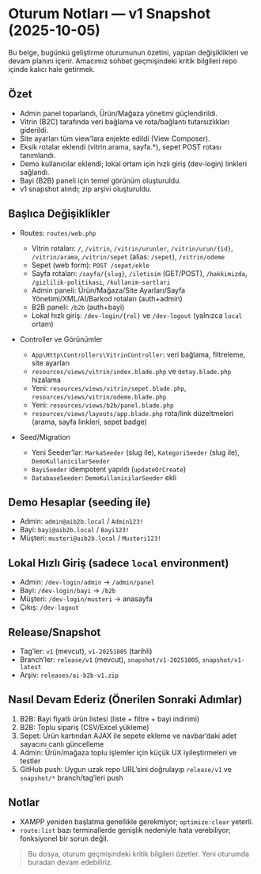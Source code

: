 # Oturum Notları — v1 Snapshot (2025-10-05)

Bu belge, bugünkü geliştirme oturumunun özetini, yapılan değişiklikleri ve devam planını içerir. Amacımız sohbet geçmişindeki kritik bilgileri repo içinde kalıcı hale getirmek.

## Özet
- Admin panel toparlandı, Ürün/Mağaza yönetimi güçlendirildi.
- Vitrin (B2C) tarafında veri bağlama ve rota/bağlantı tutarsızlıkları giderildi.
- Site ayarları tüm view’lara enjekte edildi (View Composer).
- Eksik rotalar eklendi (vitrin.arama, sayfa.*), sepet POST rotası tanımlandı.
- Demo kullanıcılar eklendi; lokal ortam için hızlı giriş (dev-login) linkleri sağlandı.
- Bayi (B2B) paneli için temel görünüm oluşturuldu.
- v1 snapshot alındı; zip arşivi oluşturuldu.

## Başlıca Değişiklikler
- Routes: `routes/web.php`
  - Vitrin rotaları: `/`, `/vitrin`, `/vitrin/urunler`, `/vitrin/urun/{id}`, `/vitrin/arama`, `/vitrin/sepet` (alias: `/sepet`), `/vitrin/odeme`
  - Sepet (web form): `POST /sepet/ekle`
  - Sayfa rotaları: `/sayfa/{slug}`, `/iletisim` (GET/POST), `/hakkimizda`, `/gizlilik-politikasi`, `/kullanim-sartlari`
  - Admin paneli: Ürün/Mağaza/Site Ayarları/Sayfa Yönetimi/XML/AI/Barkod rotaları (auth+admin)
  - B2B paneli: `/b2b` (auth+bayi)
  - Lokal hızlı giriş: `/dev-login/{rol}` ve `/dev-logout` (yalnızca `local` ortam)

- Controller ve Görünümler
  - `App\Http\Controllers\VitrinController`: veri bağlama, filtreleme, site ayarları
  - `resources/views/vitrin/index.blade.php` ve `detay.blade.php` hizalama
  - Yeni: `resources/views/vitrin/sepet.blade.php`, `resources/views/vitrin/odeme.blade.php`
  - Yeni: `resources/views/b2b/panel.blade.php`
  - `resources/views/layouts/app.blade.php` rota/link düzeltmeleri (arama, sayfa linkleri, sepet badge)

- Seed/Migration
  - Yeni Seeder’lar: `MarkaSeeder` (slug ile), `KategoriSeeder` (slug ile), `DemoKullanicilarSeeder`
  - `BayiSeeder` idempotent yapıldı (`updateOrCreate`)
  - `DatabaseSeeder`: `DemoKullanicilarSeeder` ekli

## Demo Hesaplar (seeding ile)
- Admin: `admin@aib2b.local` / `Admin123!`
- Bayi: `bayi@aib2b.local` / `Bayi123!`
- Müşteri: `musteri@aib2b.local` / `Musteri123!`

## Lokal Hızlı Giriş (sadece `local` environment)
- Admin: `/dev-login/admin` → `/admin/panel`
- Bayi: `/dev-login/bayi` → `/b2b`
- Müşteri: `/dev-login/musteri` → anasayfa
- Çıkış: `/dev-logout`

## Release/Snapshot
- Tag’ler: `v1` (mevcut), `v1-20251005` (tarihli)
- Branch’ler: `release/v1` (mevcut), `snapshot/v1-20251005`, `snapshot/v1-latest`
- Arşiv: `releases/ai-b2b-v1.zip`

## Nasıl Devam Ederiz (Önerilen Sonraki Adımlar)
1. B2B: Bayi fiyatlı ürün listesi (liste + filtre + bayi indirimi)
2. B2B: Toplu sipariş (CSV/Excel yükleme)
3. Sepet: Ürün kartından AJAX ile sepete ekleme ve navbar’daki adet sayacını canlı güncelleme
4. Admin: Ürün/mağaza toplu işlemler için küçük UX iyileştirmeleri ve testler
5. GitHub push: Uygun uzak repo URL’sini doğrulayıp `release/v1` ve `snapshot/*` branch/tag’leri push

## Notlar
- XAMPP yeniden başlatma genellikle gerekmiyor; `optimize:clear` yeterli.
- `route:list` bazı terminallerde genişlik nedeniyle hata verebiliyor; fonksiyonel bir sorun değil.

> Bu dosya, oturum geçmişindeki kritik bilgileri özetler. Yeni oturumda buradan devam edebiliriz.

